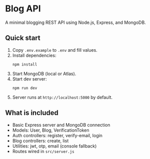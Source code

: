 # Blog API 

A minimal blogging REST API using Node.js, Express, and MongoDB.

## Quick start

1. Copy `.env.example` to `.env` and fill values.
2. Install dependencies:
   ```
   npm install
   ```
3. Start MongoDB (local or Atlas).
4. Start dev server:
   ```
   npm run dev
   ```
5. Server runs at `http://localhost:5000` by default.

## What is included

- Basic Express server and MongoDB connection
- Models: User, Blog, VerificationToken
- Auth controllers: register, verify-email, login
- Blog controllers: create, list
- Utilities: jwt, otp, email (console fallback)
- Routes wired in `src/server.js`

